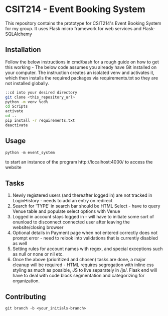 # CSIT214 - Event Booking System

This repository contains the prototype for CSIT214's Event Booking System for my group. It uses Flask micro framework for web services and Flask-SQLAlchemy

## Installation

Follow the below instructions in cmd/bash for a rough guide on how to get this working - The below code assumes you already have Git installed on your computer. The instruction creates an isolated venv and activates it, which then installs the required packages via requirements.txt so they are not installed globally.
```bash
::cd into your desired directory
git clone <this_repository_url>
python -m venv %cd%
cd Scripts
activate
cd ..
pip install -r requirements.txt
deactivate
```

## Usage
```python
python -m event_system
```
to start an instance of the program
http://localhost:4000/ to access the website


## Tasks
1. Newly registered users (and thereafter logged in) are not tracked in LoginHistory - needs to add an entry on redirect
2. Search for 'TYPE' in search bar should be HTML Select - have to query Venue table and populate select options with Venue
3. Logged in account stays logged in - will have to initiate some sort of onunload to disconnect connected user after leaving the website/closing browser
4. Optional details in Payment page when not entered correctly does not prompt error - need to relook into validations that is currently disabled as well
5. Setting rules for account names with regex, and special exceptions such as null or none or nil etc.
6. Once the above (prioritized and chosen) tasks are done, a major cleanup will be required - HTML requires segregation with inline css styling as much as possible, JS to live separately in /js/. Flask end will have to deal with code block segmentation and categorizing for organization.


## Contributing
```git
git branch -b <your_initials-branch>
```

